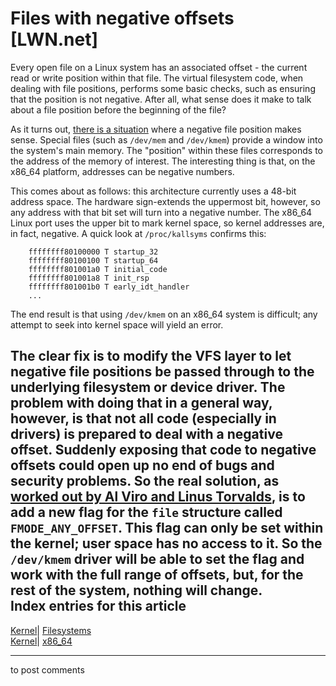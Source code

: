 # Files with negative offsets [LWN.net]

Every open file on a Linux system has an associated offset - the current read or write position within that file. The virtual filesystem code, when dealing with file positions, performs some basic checks, such as ensuring that the position is not negative. After all, what sense does it make to talk about a file position before the beginning of the file? 

As it turns out, [there is a situation](/Articles/138064/) where a negative file position makes sense. Special files (such as `/dev/mem` and `/dev/kmem`) provide a window into the system's main memory. The "position" within these files corresponds to the address of the memory of interest. The interesting thing is that, on the x86_64 platform, addresses can be negative numbers. 

This comes about as follows: this architecture currently uses a 48-bit address space. The hardware sign-extends the uppermost bit, however, so any address with that bit set will turn into a negative number. The x86_64 Linux port uses the upper bit to mark kernel space, so kernel addresses are, in fact, negative. A quick look at `/proc/kallsyms` confirms this: 
    
    
        ffffffff80100000 T startup_32
        ffffffff80100100 T startup_64
        ffffffff801001a0 T initial_code
        ffffffff801001a8 T init_rsp
        ffffffff801001b0 T early_idt_handler
        ...
    

The end result is that using `/dev/kmem` on an x86_64 system is difficult; any attempt to seek into kernel space will yield an error. 

The clear fix is to modify the VFS layer to let negative file positions be passed through to the underlying filesystem or device driver. The problem with doing that in a general way, however, is that not all code (especially in drivers) is prepared to deal with a negative offset. Suddenly exposing that code to negative offsets could open up no end of bugs and security problems. So the real solution, as [worked out by Al Viro and Linus Torvalds](/Articles/138066/), is to add a new flag for the `file` structure called `FMODE_ANY_OFFSET`. This flag can only be set within the kernel; user space has no access to it. So the `/dev/kmem` driver will be able to set the flag and work with the full range of offsets, but, for the rest of the system, nothing will change.  
Index entries for this article  
---  
[Kernel](/Kernel/Index)| [Filesystems](/Kernel/Index#Filesystems)  
[Kernel](/Kernel/Index)| [x86_64](/Kernel/Index#x86_64)  
  


* * *

to post comments 
